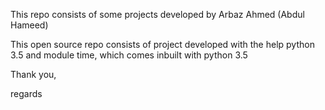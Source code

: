 
This repo consists of some projects developed by Arbaz Ahmed (Abdul Hameed)

This open source repo consists of project developed with the help python 3.5 and module time, which comes inbuilt with python 3.5

Thank you,

regards
